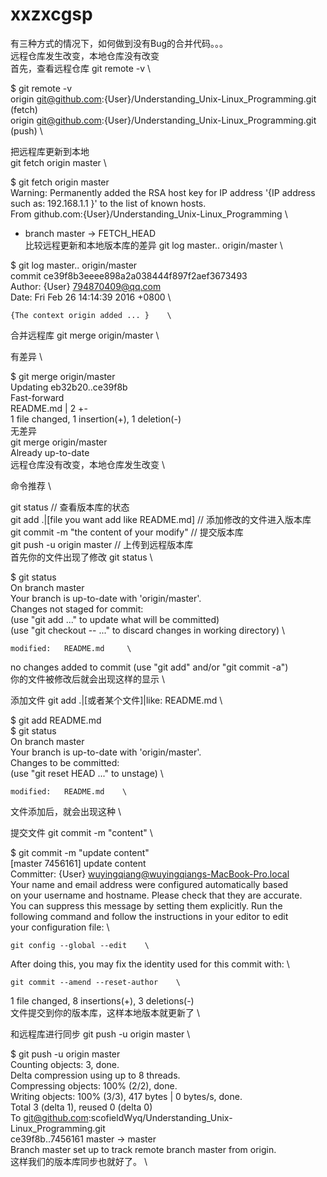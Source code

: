 # xxzxcgsp
有三种方式的情况下，如何做到没有Bug的合并代码。。。 \
远程仓库发生改变，本地仓库没有改变 \
首先，查看远程仓库 git remote -v  \


$ git remote -v  \
origin	git@github.com:{User}/Understanding_Unix-Linux_Programming.git (fetch)   \
origin	git@github.com:{User}/Understanding_Unix-Linux_Programming.git (push)   \

把远程库更新到本地  \
git fetch origin master  \


$ git fetch origin master   \
Warning: Permanently added the RSA host key for IP address '{IP address such as: 192.168.1.1 }' to the list of known hosts.   \
From github.com:{User}/Understanding_Unix-Linux_Programming    \
 * branch            master     -> FETCH_HEAD     \
比较远程更新和本地版本库的差异 git log master.. origin/master    \

 
$ git log master.. origin/master     \
commit ce39f8b3eeee898a2a038444f897f2aef3673493     \
Author: {User} <794870409@qq.com>        \
Date:   Fri Feb 26 14:14:39 2016 +0800     \

    {The context origin added ... }    \
合并远程库 git merge origin/master    \

有差异      \


$ git merge origin/master     \
Updating eb32b20..ce39f8b     \
Fast-forward    \
 README.md | 2 +-    \
 1 file changed, 1 insertion(+), 1 deletion(-)    \
无差异      \
 git merge origin/master    \
Already up-to-date    \
远程仓库没有改变，本地仓库发生改变    \


命令推荐   \

git status // 查看版本库的状态    \
git add .|[file you want add like README.md] // 添加修改的文件进入版本库     \
git commit -m "the content of your modify" // 提交版本库     \
git push -u origin master // 上传到远程版本库     \
首先你的文件出现了修改 git status     \

$ git status     \
On branch master    \
Your branch is up-to-date with 'origin/master'.    \
Changes not staged for commit:    \
  (use "git add <file>..." to update what will be committed)    \
  (use "git checkout -- <file>..." to discard changes in working directory)    \

	modified:   README.md     \

no changes added to commit (use "git add" and/or "git commit -a")    \
你的文件被修改后就会出现这样的显示    \

添加文件 git add .|[或者某个文件]|like: README.md    \

$ git add README.md     \
$ git status    \
On branch master    \
Your branch is up-to-date with 'origin/master'.    \
Changes to be committed:     \
  (use "git reset HEAD <file>..." to unstage)     \

	modified:   README.md    \
文件添加后，就会出现这种     \

提交文件 git commit -m "content"    \

$ git commit -m "update content"     \
[master 7456161] update content     \
 Committer: {User} <wuyingqiang@wuyingqiangs-MacBook-Pro.local>     \
Your name and email address were configured automatically based      \
on your username and hostname. Please check that they are accurate.    \
You can suppress this message by setting them explicitly. Run the     \
following command and follow the instructions in your editor to edit    \
your configuration file:    \

    git config --global --edit    \

After doing this, you may fix the identity used for this commit with:    \

    git commit --amend --reset-author    \
 
 1 file changed, 8 insertions(+), 3 deletions(-)     \
文件提交到你的版本库，这样本地版本就更新了     \

和远程库进行同步 git push -u origin master    \

$ git push -u origin master     \
Counting objects: 3, done.      \
Delta compression using up to 8 threads.     \
Compressing objects: 100% (2/2), done.        \
Writing objects: 100% (3/3), 417 bytes | 0 bytes/s, done.     \
Total 3 (delta 1), reused 0 (delta 0)     \
To git@github.com:scofieldWyq/Understanding_Unix-Linux_Programming.git     \
   ce39f8b..7456161  master -> master     \
Branch master set up to track remote branch master from origin.     \
这样我们的版本库同步也就好了。     \
